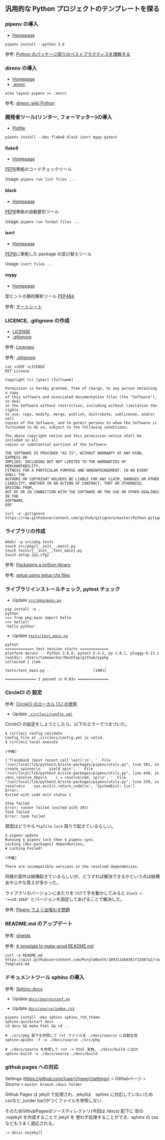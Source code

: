 ## 汎用的な Python プロジェクトのテンプレートを探る

### pipenv の導入

- [Homepage](https://github.com/pypa/pipenv)

```bash:bash
pipenv install --python 3.6
```

参考: [Python のパッケージ周りのベストプラクティスを理解する](https://www.m3tech.blog/entry/python-packaging)

### direnv の導入

- [Homepage](https://github.com/direnv/direnv)
- [.envrc](../.envrc)

```bash:bash
echo layout pipenv >> .envrc
```

参考: [direnv::wiki Python](https://github.com/direnv/direnv/wiki/Python)

### 開発者ツール(リンター, フォーマッター)の導入

- [Pipfile](../Pipfile)

```bash:bash
pipenv install --dev flake8 black isort mypy pytest
```

#### flake8

- [Homepage](https://gitlab.com/pycqa/flake8)

[PEP8](https://www.python.org/dev/peps/pep-0008/)準拠のコードチェックツール

Usage: `pipenv run lint files ...`

#### black

- [Homepage](https://github.com/psf/black)

[PEP8](https://www.python.org/dev/peps/pep-0008)準拠の自動整形ツール

Usage: `pipenv run format files ...`

#### isort

- [Homepage](https://github.com/timothycrosley/isort)

[PEP8](https://www.python.org/dev/peps/pep-0008/)に準拠した package の並び替えツール

Usage: `isort files ...`

#### mypy

- [Homepage](https://github.com/python/mypy)

型ヒントの静的解析ツール [PEP484](https://www.python.org/dev/peps/pep-0484/)

参考: [チートシート](https://mypy.readthedocs.io/en/latest/cheat_sheet_py3.html)

### LICENCE, .gitignore の作成

- [LICENSE](../LICENSE)
- [.gitignore](../.gitignore)

参考: [Licenses](https://choosealicense.com/licenses/)

参考:  [.gitignore](https://github.com/github/gitignore)

```bash:bash
cat <<EOF >LICENSE
MIT License

Copyright (c) [year] [fullname]

Permission is hereby granted, free of charge, to any person obtaining a copy
of this software and associated documentation files (the "Software"), to deal
in the Software without restriction, including without limitation the rights
to use, copy, modify, merge, publish, distribute, sublicense, and/or sell
copies of the Software, and to permit persons to whom the Software is
furnished to do so, subject to the following conditions:

The above copyright notice and this permission notice shall be included in all
copies or substantial portions of the Software.

THE SOFTWARE IS PROVIDED "AS IS", WITHOUT WARRANTY OF ANY KIND, EXPRESS OR
IMPLIED, INCLUDING BUT NOT LIMITED TO THE WARRANTIES OF MERCHANTABILITY,
FITNESS FOR A PARTICULAR PURPOSE AND NONINFRINGEMENT. IN NO EVENT SHALL THE
AUTHORS OR COPYRIGHT HOLDERS BE LIABLE FOR ANY CLAIM, DAMAGES OR OTHER
LIABILITY, WHETHER IN AN ACTION OF CONTRACT, TORT OR OTHERWISE, ARISING FROM,
OUT OF OR IN CONNECTION WITH THE SOFTWARE OR THE USE OR OTHER DEALINGS IN THE
SOFTWARE.
EOF
```

```bash:bash
curl -o .gitignore https://raw.githubusercontent.com/github/gitignore/master/Python.gitignore
```

### ライブラリの作成

```bash:bash
mkdir -p src/pkg tests
touch src/pkg/{__init__,main}.py
touch tests/{__init__,test_main}.py
touch setup.{py,cfg}
```

参考: [Packaging a python library](https://blog.ionelmc.ro/2014/05/25/python-packaging/)

参考: [setup using setup cfg files](https://setuptools.readthedocs.io/en/latest/setuptools.html#configuring-setup-using-setup-cfg-files)

### ライブラリインストールチェック, pytest チェック

- Update [`src/pkg/main.py`](../src/pkg/main.py)

```bash:bash
pip install -e .
python
>>> from pkg.main import hello
>>> hello()
'hello python'
```

- Update [`tests/test_main.py`](../tests/test_main.py)

```bash:bash
pytest
============= test session starts =============
platform darwin -- Python 3.6.8, pytest-5.4.2, py-1.8.1, pluggy-0.13.1
rootdir: /Users/tomowarkar/Desktop/github/pypkg
collected 1 item

tests/test_main.py .                    [100%]

============== 1 passed in 0.03s ==============
```

### CircleCI の 設定

参考: [CircleCI のローカル CLI の使用](https://circleci.com/docs/ja/2.0/local-cli/)

- Update [`.circleci/config.yml`](../.circleci/config.yml)

CircleCI の設定をしようとしたら、以下のエラーでつまづいた。

```bash:bash
$ circleci config validate
Config file at .circleci/config.yml is valid.
$ circleci local execute

(中略)

['Traceback (most recent call last):\n', '  File "/usr/local/lib/python3.6/site-packages/pipenv/utils.py", line 501, in create_spinner\n    yield sp\n', '  File "/usr/local/lib/python3.6/site-packages/pipenv/utils.py", line 649, in venv_resolve_deps\n    c = resolve(cmd, sp)\n', '  File "/usr/local/lib/python3.6/site-packages/pipenv/utils.py", line 539, in resolve\n    sys.exit(c.return_code)\n', 'SystemExit: 1\n']
Error:
Exited with code exit status 1

Step failed
Error: runner failed (exited with 101)
Task failed
Error: task failed
```

原因はどうやら `Pipfile.lock` 周りで起きているらしい。

```bash:bash
$ pipenv update
Running $ pipenv lock then $ pipenv sync.
Locking [dev-packages] dependencies…
✘ Locking Failed!

(中略)

There are incompatible versions in the resolved dependencies.
```

同様の案件は結構起きているらしいが、どうすれば解決できるかという点は結構あやふやな答えが多かった。

ライブラリのバージョンにあたりをつけて手を動かしてみると `black = "==19.10b0"` とバージョンを固定してあげることで解決した。

参考: [Pipenv でよく出喰わす問題](https://pipenv-ja.readthedocs.io/ja/translate-ja/diagnose.html)


### README.md のアップデート

参考: [shields](https://shields.io/)

参考: [A template to make good README.md](https://gist.github.com/PurpleBooth/109311bb0361f32d87a2)

```bash:bash
curl -o README.md https://gist.githubusercontent.com/PurpleBooth/109311bb0361f32d87a2/raw/8254b53ab8dcb18afc64287aaddd9e5b6059f880/README-Template.md
```

### ドキュメントツール sphinx の導入

参考: [Sphinx::docs](https://www.sphinx-doc.org/ja/master/)

- Update [`docs/source/conf.py`](../docs/source/conf.py)

- Update [`docs/source/index.rst`](../docs/source/index.rst)

```bash:bash
pipenv install -dev sphinx sphinx_rtd_theme
sphinx-quickstart docs
cd docs && make html && cd ..

# ./src/pkg 配下を参照して rst ファイルを ./docs/source に自動生成
sphinx-apidoc -f -o ./docs/source ./src/pkg

# ./docs/source を参照して rst -> html 変換, ./docs/build に出力
sphinx-build -a ./docs/source ./docs/build
```
### github pages への対応

Settings (https://github.com/{user}/{repo}/settings) > GitHubページ > Source > `master branch /docs folder`

Github Pages は jekyll で処理され、jekyllは　sphinx に対応していないため　cssなど_(under bar)がつくファイルを参照しない.

そのためGithubPagesのソースディレクトリ(今回は /docs) 配下に 空の .nojekyll を作成することで jekyll を 使わず処理することができ、sphinx の css などもうまく適応される。

```bash:bash
:> docs/.nojekyll
```